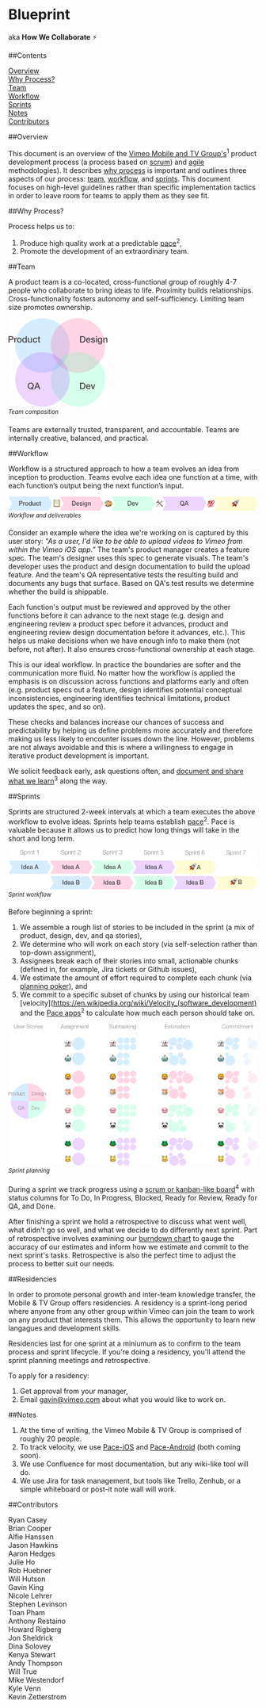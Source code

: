 # Blueprint

aka **How We Collaborate** :zap:

##Contents

[Overview](#overview)  
[Why Process?](#why-process)  
[Team](#team)  
[Workflow](#workflow)  
[Sprints](#sprints)  
[Notes](#notes)  
[Contributors](#contributors)  

##Overview

This document is an overview of the [Vimeo Mobile and TV Group's](#notes)<sup>1</sup> product development process (a process based on [scrum](https://en.wikipedia.org/wiki/Scrum_(software_development))) and [agile](https://en.wikipedia.org/wiki/Agile_software_development) methodologies). It describes [why process](#why-process) is important and outlines three aspects of our process: [team](#team), [workflow](#workflow), and [sprints](#sprints). This document focuses on high-level guidelines rather than specific implementation tactics in order to leave room for teams to apply them as they see fit. 

##Why Process?

Process helps us to:
 
1. Produce high quality work at a predictable [pace](#notes)<sup>2</sup>, 
3. Promote the development of an extraordinary team.
 
##Team
 
A product team is a co-located, cross-functional group of roughly 4-7 people who collaborate to bring ideas to life. Proximity builds relationships. Cross-functionality fosters autonomy and self-sufficiency. Limiting team size promotes ownership.
 
![Team composition](/assets/team-composition.png)    
<sup>*Team composition*</sup>

Teams are externally trusted, transparent, and accountable. Teams are internally creative, balanced, and practical. 

##Workflow
 
Workflow is a structured approach to how a team evolves an idea from inception to production. Teams evolve each idea one function at a time, with each function’s output being the next function’s input. 

![Workflow and deliverables](/assets/workflow.png)    
<sup>*Workflow and deliverables*</sup>

Consider an example where the idea we're working on is captured by this user story: *"As a user, I'd like to be able to upload videos to Vimeo from within the Vimeo iOS app."* The team's product manager creates a feature spec. The team's designer uses this spec to generate visuals. The team's developer uses the product and design documentation to build the upload feature. And the team's QA representative tests the resulting build and documents any bugs that surface. Based on QA's test results we determine whether the build is shippable. 

Each function's output must be reviewed and approved by the other functions before it can advance to the next stage (e.g. design and engineering review a product spec before it advances, product and engineering review design documentation before it advances, etc.). This helps us make decisions when we have enough info to make them (not before, not after). It also ensures cross-functional ownership at each stage.

This is our ideal workflow. In practice the boundaries are softer and the communication more fluid. No matter how the workflow is applied the emphasis is on discussion across functions and platforms early and often (e.g. product specs out a feature, design identifies potential conceptual inconsistencies, engineering identifies technical limitations, product updates the spec, and so on). 

These checks and balances increase our chances of success and predictability by helping us define problems more accurately and therefore making us less likely to encounter issues down the line. However, problems are not always avoidable and this is where a willingness to engage in iterative product development is important.

We solicit feedback early, ask questions often, and [document and share what we learn](#notes)<sup>3</sup> along the way. 

##Sprints
 
Sprints are structured 2-week intervals at which a team executes the above workflow to evolve ideas. Sprints help teams establish [pace](#notes)<sup>2</sup>. Pace is valuable because it allows us to predict how long things will take in the short and long term. 
 
![Sprint workflow](/assets/workflow-with-sprints.png)    
<sup>*Sprint workflow*</sup>

Before beginning a sprint:
 
1. We assemble a rough list of stories to be included in the sprint (a mix of product, design, dev, and qa stories),
2. We determine who will work on each story (via self-selection rather than top-down assignment), 
3. Assignees break each of their stories into small, actionable chunks (defined in, for example, Jira tickets or Github issues),
4. We estimate the amount of effort required to complete each chunk (via [planning poker](https://en.wikipedia.org/wiki/Planning_poker)), and
5. We commit to a specific subset of chunks by using our historical team [velocity](https://en.wikipedia.org/wiki/Velocity_(software_development) and the [Pace apps](#notes)<sup>2</sup> to calculate how much each person should take on.

![Sprint planning](/assets/sprint-planning.png)    
<sup>*Sprint planning*</sup>

During a sprint we track progress using a [scrum or kanban-like board](#notes)<sup>4</sup> with status columns for To Do, In Progress, Blocked, Ready for Review, Ready for QA, and Done. 

After finishing a sprint we hold a retrospective to discuss what went well, what didn't go so well, and what we decide to do differently next sprint. Part of retrospective involves examining our [burndown chart](https://en.wikipedia.org/wiki/Burn_down_chart) to gauge the accuracy of our estimates and inform how we estimate and commit to the next sprint's tasks. Retrospective is also the perfect time to adjust the process to better suit our needs. 

##Residencies

In order to promote personal growth and inter-team knowledge transfer, the Mobile & TV Group offers residencies. A residency is a sprint-long period where anyone from any other group within Vimeo can join the team to work on any product that interests them. This allows the opportunity to learn new langagues and development skills.

Residencies last for one sprint at a miniumum as to confirm to the team process and sprint lifecycle. If you're doing a residency, you'll attend the sprint planning meetings and retrospective.

To apply for a residency:

1. Get approval from your manager,
2. Email gavin@vimeo.com about what you would like to work on.

##Notes

1. At the time of writing, the Vimeo Mobile & TV Group is comprised of roughly 20 people. 
2. To track velocity, we use [Pace-iOS](https://github.com/vimeo/Pace-iOS) and [Pace-Android](https://github.com/vimeo/Pace-Android) (both coming soon).
3. We use Confluence for most documentation, but any wiki-like tool will do.
4. We use Jira for task management, but tools like Trello, Zenhub, or a simple whiteboard or post-it note wall will work.

##Contributors

Ryan Casey    
Brian Cooper   
Alfie Hanssen    
Jason Hawkins  
Aaron Hedges  
Julie Ho    
Rob Huebner  
Will Hutson  
Gavin King    
Nicole Lehrer    
Stephen Levinson    
Toan Pham    
Anthony Restaino    
Howard Rigberg    
Jon Sheldrick    
Dina Solovey   
Kenya Stewart   
Andy Thompson    
Will True    
Mike Westendorf    
Kyle Venn    
Kevin Zetterstrom    

